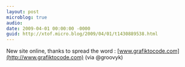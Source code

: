 ```yaml
---
layout: post
microblog: true
audio: 
date: 2009-04-01 00:00:00 -0000
guid: http://xtof.micro.blog/2009/04/01/t1430889538.html
---
```

New site online, thanks to spread the word :
[www.grafiktocode.com](http://www.grafiktocode.com) (via @groovyk)
